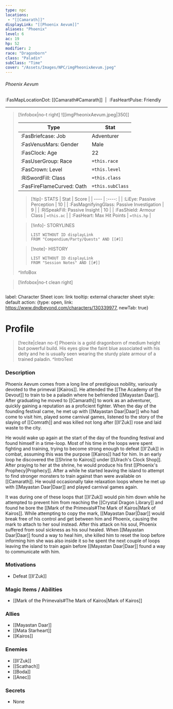 ```yaml
---
type: npc
locations:
 - "[[Camarath]]"
displayLink: "[[Phoenix Aevum]]"
aliases: "Phoenix"
level: 6
ac: 19
hp: 52
modifier: 2
race: "Dragonborn"
class: "Paladin"
subClass: "Time"
cover: "/Assets/Images/NPC/imgPheonixAevum.jpeg"
---
```

###### Phoenix Aevum
<span class="sub2">:FasMapLocationDot: [[Camarath#Camarath]]&nbsp;&nbsp;|&nbsp;&nbsp;:FasHeartPulse: Friendly </span>
___

> [!infobox|no-t right]
> ![[imgPheonixAevum.jpeg|350]]
>
> | Type | Stat |
> | ---- | ---- |
> | :FasBriefcase: Job | Adventurer |
> | :FasVenusMars: Gender | Male |
> | :FasClock: Age | 22 |
> |  :FasUserGroup: Race |  `=this.race`|
> | :FasCrown: Level   | `=this.level` |
> | :RiSwordFill: Class |  `=this.class`|
> | :FasFireFlameCurved: Oath |  `=this.subClass`|
>
>> [!tip]- STATS
>> | Stat | Score |
>> | ---- | :----: |
>> | :LiEye: Passive Perception | 10 |
>> | :FasMagnifyingGlass: Passive Investigation | 9 |
>> | :RiSpeakFill: Passive Insight | 10 |
>> | :FasShield: Armour Class | `=this.ac` |
>> | :FasHeart: Max Hit Points | `=this.hp` |
>
>> [!info]- STORYLINES
>>```dataview
>>LIST WITHOUT ID displayLink
>>FROM "Compendium/Party/Quests" AND [[#]]
>
>>[!note]- HISTORY
>>```dataview
>>LIST WITHOUT ID displayLink
>>FROM "Session Notes" AND [[#]]
>
>^InfoBox

> [!infobox|no-t clean right]
>```meta-bind-button
label: Character Sheet
icon: link
tooltip: external character sheet
style: default
action: {type: open, link: https://www.dndbeyond.com/characters/130339977, newTab: true}


# Profile

> [!recite|clean no-t]
>	Phoenix is a gold dragonborn of medium height but powerful build. His eyes glow the faint blue associated with his deity and he is usually seen wearing the sturdy plate armour of a trained paladin. 
>^IntroText

### Description
Phoenix Aevum comes from a long line of prestigious nobility, variously devoted to the primeval [[Kairos]]. He attended the [[The Academy of the Devout]] to train to be a paladin where he befriended [[Mayastan Daar]]. After graduating he moved to [[Camarath]] to work as an adventurer, quickly gaining a reputation as a proficient fighter. When the day of the founding festival came, he met up with [[Mayastan Daar|Daar]] who had come to visit him, played some carnival games, listened to the story of the slaying of [[Comrath]] and was killed not long after [[Il'Zuk]] rose and laid waste to the city.

He would wake up again at the start of the day of the founding festival and found himself in a time-loop. Most of his time in the loops were spent fighting and training, trying to become strong enough to defeat [[Il'Zuk]] in combat, assuming this was the purpose [[Kairos]] had for him. In an early loop he discovered the [[Shrine to Kairos]] under [[Ulrach's Clock Shop]]. After praying to her at the shrine, he would produce his first [[Phoenix's Prophecy|Prophecy]]. After a while he started leaving the island to attempt to find stronger monsters to train against than were available on [[Camarath]]. He would occasionally take relaxation loops where he met up with [[Mayastan Daar|Daar]] and played carnival games again. 

It was during one of these loops that [[Il'Zuk]] would pin him down while he attempted to prevent him from reaching the [[Crystal Dragon Library]] and found he bore the [[Mark of the Primevals#The Mark of Kairos|Mark of Kairos]]. While attempting to copy the mark, [[Mayastan Daar|Daar]] would break free of his control and get between him and Phoenix, causing the mark to attach to her soul instead. After this attack on his soul, Phoenix suffered from soul sickness as his soul healed. When [[Mayastan Daar|Daar]] found a way to heal him, she killed him to reset the loop before informing him she was also inside it so he spent the next couple of loops leaving the island to train again before [[Mayastan Daar|Daar]] found a way to communicate with him.

### Motivations
- Defeat [[Il'Zuk]]

### Magic Items / Abilities
- [[Mark of the Primevals#The Mark of Kairos|Mark of Kairos]]

### Allies
- [[Mayastan Daar]]
- [[Mata Starheart]]
- [[Kairos]]

### Enemies
- [[Il'Zuk]]
- [[Scathach]]
- [[Boda]]
- [[Anec]]

### Secrets
- None

